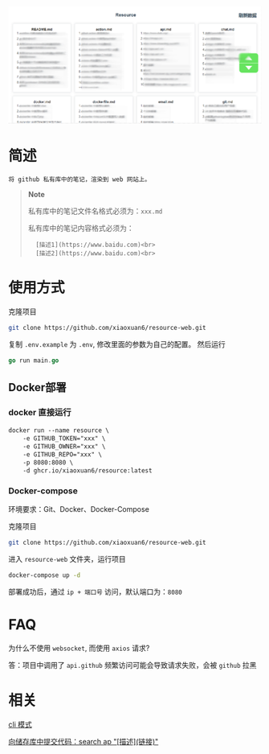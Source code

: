 ![img](./1694403591383.png)

# 简述
    将 github 私有库中的笔记，渲染到 web 网站上。

> **Note**
>
> 私有库中的笔记文件名格式必须为：`xxx.md`
>
> 私有库中的笔记内容格式必须为：
>
>       [描述1](https://www.baidu.com)<br>
>       [描述2](https://www.baidu.com)<br>

# 使用方式

克隆项目

```bash
git clone https://github.com/xiaoxuan6/resource-web.git
```

复制 `.env.example` 为 `.env`, 修改里面的参数为自己的配置。 然后运行

```go
go run main.go
```

## Docker部署

### docker 直接运行

```docker
docker run --name resource \
    -e GITHUB_TOKEN="xxx" \
    -e GITHUB_OWNER="xxx" \
    -e GITHUB_REPO="xxx" \
    -p 8080:8080 \
    -d ghcr.io/xiaoxuan6/resource:latest
```

### Docker-compose

环境要求：Git、Docker、Docker-Compose

克隆项目

```bash
git clone https://github.com/xiaoxuan6/resource-web.git
```

进入 `resource-web` 文件夹，运行项目

```bash
docker-compose up -d
```

部署成功后，通过 `ip + 端口号` 访问，默认端口为：`8080`

# FAQ

为什么不使用 `websocket`, 而使用 `axios` 请求?

答：项目中调用了 `api.github` 频繁访问可能会导致请求失败，会被 `github` 拉黑

# 相关
[cli 模式](https://github.com/xiaoxuan6/rsearch)

[向储存库中提交代码：search ap "\[描述\](链接)"](https://github.com/xiaoxuan6/search)